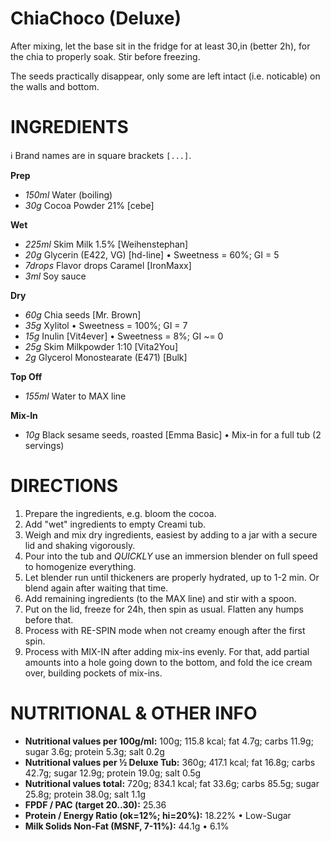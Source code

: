 # ChiaChoco (Deluxe)

After mixing, let the base sit in the fridge for at least 30,in (better 2h), for the chia to properly soak. Stir before freezing.

The seeds practically disappear, only some are left intact (i.e. noticable) on the walls and bottom.

# INGREDIENTS

ℹ️ Brand names are in square brackets `[...]`.

**Prep**

  - _150ml_ Water (boiling)
  - _30g_ Cocoa Powder 21% [cebe]

**Wet**

  - _225ml_ Skim Milk 1.5% [Weihenstephan]
  - _20g_ Glycerin (E422, VG) [hd-line] • Sweetness = 60%; GI = 5
  - _7drops_ Flavor drops Caramel [IronMaxx]
  - _3ml_ Soy sauce

**Dry**

  - _60g_ Chia seeds [Mr. Brown]
  - _35g_ Xylitol • Sweetness = 100%; GI = 7
  - _15g_ Inulin [Vit4ever] • Sweetness = 8%; GI ~= 0
  - _25g_ Skim Milkpowder 1:10 [Vita2You]
  - _2g_ Glycerol Monostearate (E471) [Bulk]

**Top Off**

  - _155ml_ Water to MAX line

**Mix-In**

  - _10g_ Black sesame seeds, roasted [Emma Basic] • Mix-in for a full tub (2 servings)

# DIRECTIONS

 1. Prepare the ingredients, e.g. bloom the cocoa.
 1. Add "wet" ingredients to empty Creami tub.
 1. Weigh and mix dry ingredients, easiest by adding to a jar with a secure lid and shaking vigorously.
 1. Pour into the tub and *QUICKLY* use an immersion blender on full speed to homogenize everything.
 1. Let blender run until thickeners are properly hydrated, up to 1-2 min. Or blend again after waiting that time.
 1. Add remaining ingredients (to the MAX line) and stir with a spoon.
 1. Put on the lid, freeze for 24h, then spin as usual. Flatten any humps before that.
 1. Process with RE-SPIN mode when not creamy enough after the first spin.
 1. Process with MIX-IN after adding mix-ins evenly. For that, add partial amounts into a hole going down to the bottom, and fold the ice cream over, building pockets of mix-ins.

# NUTRITIONAL & OTHER INFO
- **Nutritional values per 100g/ml:** 100g; 115.8 kcal; fat 4.7g; carbs 11.9g; sugar 3.6g; protein 5.3g; salt 0.2g
- **Nutritional values per ½ Deluxe Tub:** 360g; 417.1 kcal; fat 16.8g; carbs 42.7g; sugar 12.9g; protein 19.0g; salt 0.5g
- **Nutritional values total:** 720g; 834.1 kcal; fat 33.6g; carbs 85.5g; sugar 25.8g; protein 38.0g; salt 1.1g
- **FPDF / PAC (target 20..30):** 25.36
- **Protein / Energy Ratio (ok=12%; hi=20%):** 18.22% • Low-Sugar
- **Milk Solids Non-Fat (MSNF, 7-11%):** 44.1g • 6.1%
